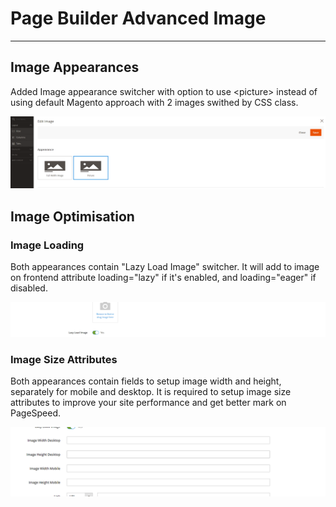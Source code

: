 # Page Builder Advanced Image

---

## Image Appearances

Added Image appearance switcher with option to use &lt;picture&gt; instead of using default Magento approach with 2 images swithed by CSS class.

![Image Appearances](src/readme/image-appearances.png)

## Image Optimisation

### Image Loading

Both appearances contain "Lazy Load Image" switcher.
It will add to image on frontend attribute loading="lazy" if it's enabled, and loading="eager" if disabled.

![Image Lazy Load](src/readme/image-lazy-load.png)

### Image Size Attributes

Both appearances contain fields to setup image width and height, separately for mobile and desktop.
It is required to setup image size attributes to improve your site performance and get better mark on PageSpeed.

![Image Sizes](src/readme/image-sizes.png)
